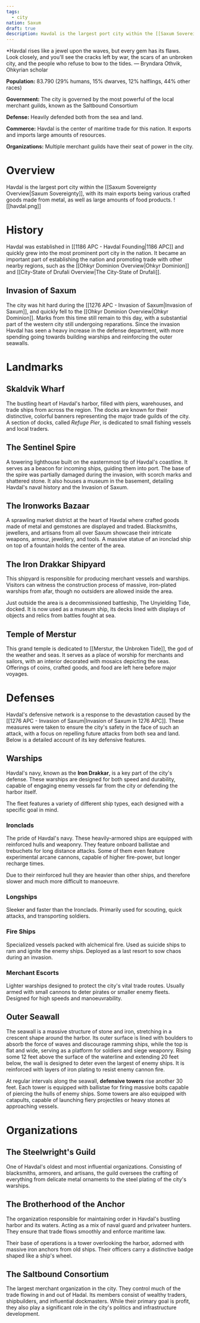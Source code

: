 ```yaml
---
tags:
  - city
nation: Saxum
draft: true
description: Havdal is the largest port city within the [[Saxum Sovereignty Overview|Saxum Sovereignty]], with its main exports being various crafted goods made from metal, as well as large amounts of food products.
---
```

*Havdal rises like a jewel upon the waves, but every gem has its flaws. Look closely, and you'll see the cracks left by war, the scars of an unbroken city, and the people who refuse to bow to the tides.
— Bryndara Othvik, Ohkyrian scholar

**Population:** 83.790 (29% humans, 15% dwarves, 12% halflings, 44% other races)

**Government:** The city is governed by the most powerful of the local merchant guilds, known as the Saltbound Consortium

**Defense:** Heavily defended both from the sea and land.

**Commerce:** Havdal is the center of maritime trade for this nation. It exports and imports large amounts of resources.

**Organizations:** Multiple merchant guilds have their seat of power in the city.
# Overview
Havdal is the largest port city within the [[Saxum Sovereignty Overview|Saxum Sovereignty]], with its main exports being various crafted goods made from metal, as well as large amounts of food products.
![[havdal.png]]
# History
Havdal was established in [[1186 APC - Havdal Founding|1186 APC]] and quickly grew into the most prominent port city in the nation. It became an important part of establishing the nation and promoting trade with other nearby regions, such as the [[Ohkyr Dominion Overview|Ohkyr Dominion]] and [[City-State of Drufali Overview|The City-State of Drufali]].
## Invasion of Saxum
The city was hit hard during the [[1276 APC - Invasion of Saxum|Invasion of Saxum]], and quickly fell to the [[Ohkyr Dominion Overview|Ohkyr Dominion]]. Marks from this time still remain to this day, with a substantial part of the western city still undergoing reparations. Since the invasion Havdal has seen a heavy increase in the defense department, with more spending going towards building warships and reinforcing the outer seawalls.
# Landmarks
## Skaldvik Wharf
The bustling heart of Havdal's harbor, filled with piers, warehouses, and trade ships from across the region. The docks are known for their distinctive, colorful banners representing the major trade guilds of the city. A section of docks, called *Refuge Pier*, is dedicated to small fishing vessels and local traders.
## The Sentinel Spire
A towering lighthouse built on the easternmost tip of Havdal's coastline. It serves as a beacon for incoming ships, guiding them into port. The base of the spire was partially damaged during the invasion, with scorch marks and shattered stone. It also houses a museum in the basement, detailing Havdal's naval history and the Invasion of Saxum.
## The Ironworks Bazaar
A sprawling market district at the heart of Havdal where crafted goods made of metal and gemstones are displayed and traded. Blacksmiths, jewellers, and artisans from all over Saxum showcase their intricate weapons, armour, jewellery, and tools. A massive statue of an ironclad ship on top of a fountain holds the center of the area.
## The Iron Drakkar Shipyard
This shipyard is responsible for producing merchant vessels and warships. Visitors can witness the construction process of massive, iron-plated warships from afar, though no outsiders are allowed inside the area.

Just outside the area is a decommissioned battleship, The Unyielding Tide, docked. It is now used as a museum ship, its decks lined with displays of objects and relics from battles fought at sea.
## Temple of Merstur
This grand temple is dedicated to [[Merstur, the Unbroken Tide]], the god of the weather and seas. It serves as a place of worship for merchants and sailors, with an interior decorated with mosaics depicting the seas. Offerings of coins, crafted goods, and food are left here before major voyages.
# Defenses
Havdal's defensive network is a response to the devastation caused by the [[1276 APC - Invasion of Saxum|Invasion of Saxum in 1276 APC]]. These measures were taken to ensure the city's safety in the face of such an attack, with a focus on repelling future attacks from both sea and land. Below is a detailed account of its key defensive features.
## Warships
Havdal's navy, known as the **Iron Drakkar**, is a key part of the city's defense. These warships are designed for both speed and durability, capable of engaging enemy vessels far from the city or defending the harbor itself.

The fleet features a variety of different ship types, each designed with a specific goal in mind.
### Ironclads
The pride of Havdal's navy. These heavily-armored ships are equipped with reinforced hulls and weaponry. They feature onboard ballistae and trebuchets for long distance attacks. Some of them even feature experimental arcane cannons, capable of higher fire-power, but longer recharge times.

Due to their reinforced hull they are heavier than other ships, and therefore slower and much more difficult to manoeuvre.
### Longships
Sleeker and faster than the Ironclads. Primarily used for scouting, quick attacks, and transporting soldiers.
### Fire Ships
Specialized vessels packed with alchemical fire. Used as suicide ships to ram and ignite the enemy ships. Deployed as a last resort to sow chaos during an invasion.
### Merchant Escorts
Lighter warships designed to protect the city's vital trade routes. Usually armed with small cannons to deter pirates or smaller enemy fleets. Designed for high speeds and manoeuvrability.
## Outer Seawall
The seawall is a massive structure of stone and iron, stretching in a crescent shape around the harbor. Its outer surface is lined with boulders to absorb the force of waves and discourage ramming ships, while the top is flat and wide, serving as a platform for soldiers and siege weaponry. Rising some 12 feet above the surface of the waterline and extending 20 feet below, the wall is designed to deter even the largest of enemy ships. It is reinforced with layers of iron plating to resist enemy cannon fire.

At regular intervals along the seawall, **defensive towers** rise another 30 feet. Each tower is equipped with ballistae for firing massive bolts capable of piercing the hulls of enemy ships. Some towers are also equipped with catapults, capable of launching fiery projectiles or heavy stones at approaching vessels.
# Organizations
## The Steelwright's Guild
One of Havdal's oldest and most influential organizations. Consisting of blacksmiths, armorers, and artisans, the guild oversees the crafting of everything from delicate metal ornaments to the steel plating of the city's warships.
## The Brotherhood of the Anchor
The organization responsible for maintaining order in Havdal's bustling harbor and its waters. Acting as a mix of naval guard and privateer hunters. They ensure that trade flows smoothly and enforce maritime law.

Their base of operations is a tower overlooking the harbor, adorned with massive iron anchors from old ships. Their officers carry a distinctive badge shaped like a ship's wheel.
## The Saltbound Consortium
The largest merchant organization in the city. They control much of the trade flowing in and out of Hadal. Its members consist of wealthy traders, shipbuilders, and influential dockmasters. While their primary goal is profit, they also play a significant role in the city's politics and infrastructure development.
